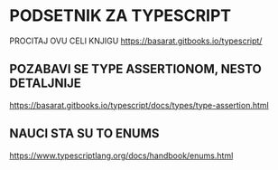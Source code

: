 # PODSETNIK ZA TYPESCRIPT

PROCITAJ OVU CELI KNJIGU <https://basarat.gitbooks.io/typescript/>

## POZABAVI SE TYPE ASSERTIONOM, NESTO DETALJNIJE

<https://basarat.gitbooks.io/typescript/docs/types/type-assertion.html>

## NAUCI STA SU TO ENUMS

<https://www.typescriptlang.org/docs/handbook/enums.html>
